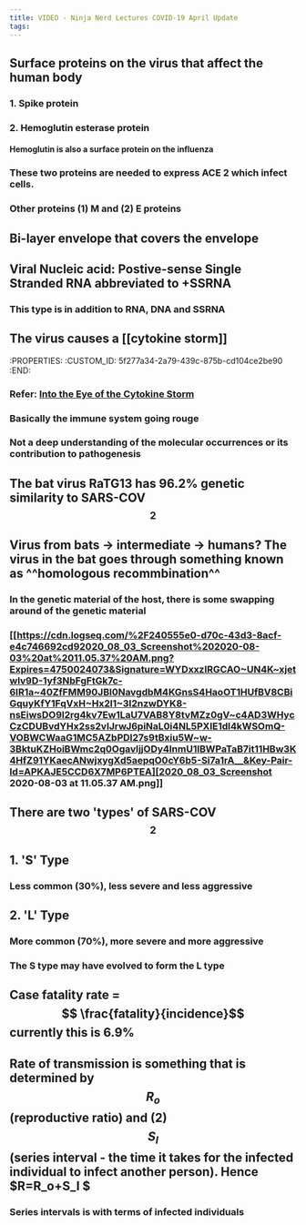 ```yaml
---
title: VIDEO - Ninja Nerd Lectures COVID-19 April Update
tags:
---
```


## **Surface** proteins on the virus that affect the human body
### 1. Spike protein
### 2. Hemoglutin esterase protein
#### Hemoglutin is also a surface protein on the influenza
### These two proteins are needed to express ACE 2 which infect cells.
### Other proteins (1) M and (2) E proteins
## Bi-layer envelope that covers the envelope
## Viral Nucleic acid: **Postive-sense Single Stranded RNA** abbreviated to +SSRNA
### This type is in addition to RNA, DNA and SSRNA
## The virus causes a [[cytokine storm]]
   :PROPERTIES:
   :CUSTOM_ID: 5f277a34-2a79-439c-875b-cd104ce2be90
   :END:

### Refer: [Into the Eye of the Cytokine Storm](https://www.ncbi.nlm.nih.gov/pmc/articles/PMC3294426/)
### Basically the immune system going rouge
### Not a deep understanding of the molecular occurrences or its contribution to pathogenesis
## The bat virus RaTG13 has 96.2% genetic similarity to SARS-COV $$_2$$
## Virus from bats -> intermediate -> humans? The virus in the bat goes through something known as ^^homologous recommbination^^
### In the genetic material of the host, there is some swapping around of the genetic material
### [[https://cdn.logseq.com/%2F240555e0-d70c-43d3-8acf-e4c746692cd92020_08_03_Screenshot%202020-08-03%20at%2011.05.37%20AM.png?Expires=4750024073&Signature=WYDxxzIRGCAO~UN4K~xjetwlv9D-1yf3NbFgFtGk7c-6IR1a~40ZfFMM90JBl0NavgdbM4KGnsS4HaoOT1HUfBV8CBiGquyKfY1FqVxH~Hx2l1~3I2nzwDYK8-nsEiwsDO9l2rg4kv7Ew1LaU7VAB8Y8tvMZz0gV~c4AD3WHycCzCDUBvdYHx2ss2vIJrwJ6piNaL0i4NL5PXIE1dl4kWSOmQ-VOBWCWaaG1MC5AZbPDI27s9tBxiu5W~w-3BktuKZHoiBWmc2q0OgavIjjODy4lnmU1IBWPaTaB7it11HBw3K4HfZ91YKaecANwjxygXd5aepqO0cY6b5-Si7a1rA__&Key-Pair-Id=APKAJE5CCD6X7MP6PTEA][2020_08_03_Screenshot 2020-08-03 at 11.05.37 AM.png]]
## There are two 'types' of SARS-COV $$_2$$
## 1. 'S' Type
### Less common (30%), less severe and less aggressive
## 2. 'L' Type
### More common (70%), more severe and more aggressive
### The S type may have evolved to form the L type
## Case fatality rate = $$ \frac{fatality}{incidence}$$ currently this is 6.9%
## Rate of transmission is something that is determined by $$R_o$$ (reproductive ratio) and (2) $$S_I$$ (series interval - the time it takes for the infected individual to infect another person). Hence $R=R_o+S_I  $
### Series intervals is with terms of infected individuals
